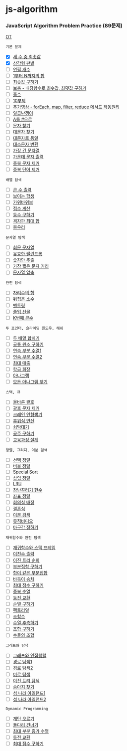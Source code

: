 # js-algorithm

### JavaScript Algorithm Problem Practice (89문제)

[OT](https://github.com/ding-co/js-algorithm/blob/main/OT.md)

`기본 문제`

- [x] [세 수 중 최솟값](https://github.com/ding-co/js-algorithm/blob/main/Section1/pb01.md)
- [x] [삼각형 판별](https://github.com/ding-co/js-algorithm/blob/main/Section1/pb02.md)
- [ ] [연필 개수]()
- [ ] [1부터 N까지의 합]()
- [ ] [최솟값 구하기]()
- [ ] [보충 - 내장함수로 최솟값, 최댓값 구하기]()
- [ ] [홀수]()
- [ ] [10부제]()
- [ ] [추가영상 - forEach, map, filter, reduce 메서드 작동원리]()
- [ ] [일곱난쟁이]()
- [ ] [A를 #으로]()
- [ ] [문자 찾기]()
- [ ] [대문자 찾기]()
- [ ] [대문자로 통일]()
- [ ] [대소문자 변환]()
- [ ] [가장 긴 문자열]()
- [ ] [가운데 문자 출력]()
- [ ] [중복 문자 제거]()
- [ ] [중복 단어 제거]()

`배열 탐색`

- [ ] [큰 수 출력]()
- [ ] [보이는 학생]()
- [ ] [가위바위보]()
- [ ] [점수 계산]()
- [ ] [등수 구하기]()
- [ ] [격자판 최대 합]()
- [ ] [봉우리]()

`문자열 탐색`

- [ ] [회문 문자열]()
- [ ] [유효한 팰린드롬]()
- [ ] [숫자만 추출]()
- [ ] [가장 짧은 문자 거리]()
- [ ] [문자열 압축]()

`완전 탐색`

- [ ] [자리수의 합]()
- [ ] [뒤집은 소수]()
- [ ] [멘토링]()
- [ ] [졸업 선물]()
- [ ] [K번째 큰수]()

`투 포인터, 슬라이딩 윈도우, 해쉬`

- [ ] [두 배열 합치기]()
- [ ] [공통 원소 구하기]()
- [ ] [연속 부분 수열1]()
- [ ] [연속 부분 수열2]()
- [ ] [최대 매출]()
- [ ] [학급 회장]()
- [ ] [아나그램]()
- [ ] [모든 아나그램 찾기]()

`스택, 큐`

- [ ] [올바른 괄호]()
- [ ] [괄호 문자 제거]()
- [ ] [크레인 인형뽑기]()
- [ ] [후위식 연산]()
- [ ] [쇠막대기]()
- [ ] [공주 구하기]()
- [ ] [교육과정 설계]()

`정렬, 그리디, 이분 검색`

- [ ] [선택 정렬]()
- [ ] [버블 정렬]()
- [ ] [Special Sort]()
- [ ] [삽입 정렬]()
- [ ] [LRU]()
- [ ] [장난꾸러기 현수]()
- [ ] [좌표 정렬]()
- [ ] [회의실 배정]()
- [ ] [결혼식]()
- [ ] [이분 검색]()
- [ ] [뮤직비디오]()
- [ ] [마구간 정하기]()

`재귀함수와 완전 탐색`

- [ ] [재귀함수와 스택 프레임]()
- [ ] [이진수 출력]()
- [ ] [이진 트리 순회]()
- [ ] [부분집합 구하기]()
- [ ] [합이 같은 부분집합]()
- [ ] [바둑이 승차]()
- [ ] [최대 점수 구하기]()
- [ ] [중복 순열]()
- [ ] [동전 교환]()
- [ ] [순열 구하기]()
- [ ] [팩토리얼]()
- [ ] [조합수]()
- [ ] [수열 추측하기]()
- [ ] [조합 구하기]()
- [ ] [수들의 조합]()

`그래프와 탐색`

- [ ] [그래프와 인접행렬]()
- [ ] [경로 탐색1]()
- [ ] [경로 탐색2]()
- [ ] [미로 탐색]()
- [ ] [이진 트리 탐색]()
- [ ] [송아지 찾기]()
- [ ] [섬 나라 아일랜드1]()
- [ ] [섬 나라 아일랜드2]()

`Dynamic Programming`

- [ ] [계단 오르기]()
- [ ] [돌다리 건너기]()
- [ ] [최대 부분 증가 수열]()
- [ ] [동전 교환]()
- [ ] [최대 점수 구하기]()
